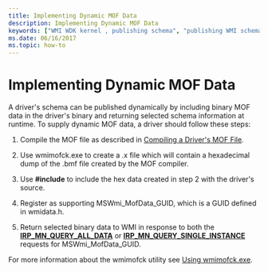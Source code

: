 ```yaml
---
title: Implementing Dynamic MOF Data
description: Implementing Dynamic MOF Data
keywords: ["WMI WDK kernel , publishing schema", "publishing WMI schema WDK", "schema publishing WDK WMI", "MOF files WDK WMI", "dyanmic MOF data WDK WMI"]
ms.date: 06/16/2017
ms.topic: how-to
---
```


# Implementing Dynamic MOF Data





A driver's schema can be published dynamically by including binary MOF data in the driver's binary and returning selected schema information at runtime. To supply dynamic MOF data, a driver should follow these steps:

1.  Compile the MOF file as described in [Compiling a Driver's MOF File](compiling-a-driver-s-mof-file.md).

2.  Use wmimofck.exe to create a .x file which will contain a hexadecimal dump of the .bmf file created by the MOF compiler.

3.  Use **\#include** to include the hex data created in step 2 with the driver's source.

4.  Register as supporting MSWmi\_MofData\_GUID, which is a GUID defined in wmidata.h.

5.  Return selected binary data to WMI in response to both the [**IRP\_MN\_QUERY\_ALL\_DATA**](./irp-mn-query-all-data.md) or [**IRP\_MN\_QUERY\_SINGLE\_INSTANCE**](./irp-mn-query-single-instance.md) requests for MSWmi\_MofData\_GUID.

For more information about the wmimofck utility see [Using wmimofck.exe](using-wmimofck-exe.md).

 

